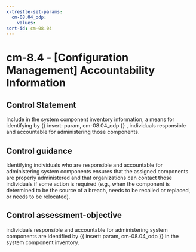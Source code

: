 ```yaml
---
x-trestle-set-params:
  cm-08.04_odp:
    values:
sort-id: cm-08.04
---
```


# cm-8.4 - \[Configuration Management\] Accountability Information

## Control Statement

Include in the system component inventory information, a means for identifying by {{ insert: param, cm-08.04_odp }} , individuals responsible and accountable for administering those components.

## Control guidance

Identifying individuals who are responsible and accountable for administering system components ensures that the assigned components are properly administered and that organizations can contact those individuals if some action is required (e.g., when the component is determined to be the source of a breach, needs to be recalled or replaced, or needs to be relocated).

## Control assessment-objective

individuals responsible and accountable for administering system components are identified by {{ insert: param, cm-08.04_odp }} in the system component inventory.
